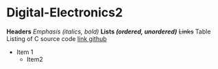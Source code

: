# Digital-Electronics2

**Headers**
_Emphasis (italics, bold)_
**Lists _(ordered, unordered)_**
~~Links~~
Table
Listing of C source code
[link github](https://github.com/elenaab16/Digital-Electronics2/edit/master/README.md)

* Item 1
  * Item2
